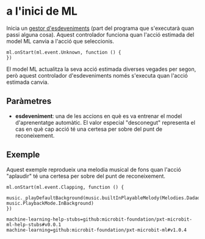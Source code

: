 # a l'inici de ML

Inicia un [gestor d'esdeveniments](/reference/event-handler) (part del programa que s'executarà quan passi alguna cosa). Aquest controlador funciona quan l'acció estimada del model ML canvia a l'acció que seleccionis.

```sig
ml.onStart(ml.event.Unknown, function () {
})
```

El model ML actualitza la seva acció estimada diverses vegades per segon, però aquest controlador d'esdeveniments només s'executa quan l'acció estimada canvia.

## Paràmetres

- **esdeveniment**: una de les accions en què es va entrenar el model d'aprenentatge automàtic. El valor especial "desconegut" representa el cas en què cap acció té una certesa per sobre del punt de reconeixement.

## Exemple

Aquest exemple reprodueix una melodia musical de fons quan l'acció "aplaudir" té una certesa per sobre del punt de reconeixement.

```blocks
ml.onStart(ml.event.Clapping, function () {
    music._playDefaultBackground(music.builtInPlayableMelody(Melodies.Dadadadum), music.PlaybackMode.InBackground)
})
```

```package
machine-learning-help-stubs=github:microbit-foundation/pxt-microbit-ml-help-stubs#v0.0.1
machine-learning=github:microbit-foundation/pxt-microbit-ml#v1.0.4
```
